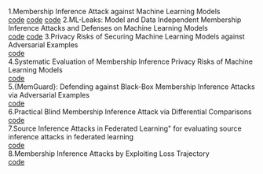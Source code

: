 1.Membership Inference Attack against Machine Learning Models  
[code](https://github.com/csong27/membership-inference)
[code](https://github.com/yonsei-cysec/Membership_Inference_Attack)
[code](https://github.com/spring-epfl/mia)
2.ML-Leaks: Model and Data Independent Membership Inference Attacks and Defenses on Machine Learning Models  
[code](https://github.com/AhmedSalem2/ML-Leaks)
[code](https://github.com/GeorgeTzannetos/ml-leaks-pytorch)
3.Privacy Risks of Securing Machine Learning Models against Adversarial Examples  
[code](https://github.com/inspire-group/privacy-vs-robustness)  
4.Systematic Evaluation of Membership Inference Privacy Risks of Machine Learning Models  
[code](https://github.com/inspire-group/membership-inference-evaluation)  
5.{MemGuard}: Defending against Black-Box Membership Inference Attacks via Adversarial Examples  
[code](https://github.com/jinyuan-jia/MemGuard)  
6.Practical Blind Membership Inference Attack via Differential Comparisons  
[code](https://github.com/hyhmia/BlindMI)  
7.Source Inference Attacks in Federated Learning" for evaluating source inference attacks in federated learning  
[code](https://github.com/HongshengHu/source-inference-FL)  
8.Membership Inference Attacks by Exploiting Loss Trajectory  
[code](https://github.com/DennisLiu2022/Membership-Inference-Attacks-by-Exploiting-Loss-Trajectory)
